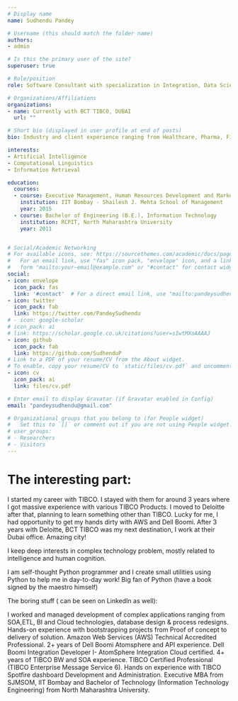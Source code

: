 ```yaml
---
# Display name
name: Sudhendu Pandey

# Username (this should match the folder name)
authors:
- admin

# Is this the primary user of the site?
superuser: true

# Role/position
role: Software Consultant with specialization in Integration, Data Science and Python Programming

# Organizations/Affiliations
organizations:
- name: Currently with BCT TIBCO, DUBAI
  url: ""

# Short bio (displayed in user profile at end of posts)
bio: Industry and client experience ranging from Healthcare, Pharma, Finance, Technology & Manufacturing domain.

interests:
- Artificial Intelligence
- Computational Linguistics
- Information Retrieval

education:
  courses:
  - course: Executive Management, Human Resources Development and Marketing
    institution: IIT Bombay - Shailesh J. Mehta School of Management
    year: 2015
  - course: Bachelor of Engineering (B.E.), Information Technology
    institution: RCPIT, North Maharashtra University
    year: 2011


# Social/Academic Networking
# For available icons, see: https://sourcethemes.com/academic/docs/page-builder/#icons
#   For an email link, use "fas" icon pack, "envelope" icon, and a link in the
#   form "mailto:your-email@example.com" or "#contact" for contact widget.
social:
- icon: envelope
  icon_pack: fas
  link: '#contact'  # For a direct email link, use "mailto:pandeysudhendu@gmail.com".
- icon: twitter
  icon_pack: fab
  link: https://twitter.com/PandeySudhendu
# - icon: google-scholar
# icon_pack: ai
# link: https://scholar.google.co.uk/citations?user=sIwtMXoAAAAJ
- icon: github
  icon_pack: fab
  link: https://github.com/SudhenduP
# Link to a PDF of your resume/CV from the About widget.
# To enable, copy your resume/CV to `static/files/cv.pdf` and uncomment the lines below.
- icon: cv
  icon_pack: ai
  link: files/cv.pdf

# Enter email to display Gravatar (if Gravatar enabled in Config)
email: "pandeysudhendu@gmail.com"

# Organizational groups that you belong to (for People widget)
#   Set this to `[]` or comment out if you are not using People widget.
# user_groups:
# - Researchers
# - Visitors
---
```


# The interesting part:

I started my career with TIBCO. I stayed with them for around 3 years where I got massive experience with various TIBCO Products.
I moved to Deloitte after that, planning to learn something other than TIBCO. Lucky for me, I had opportunity to get my hands dirty with AWS and Dell Boomi.
After 3 years with Deloitte, BCT TIBCO was my next destination, I work at their Dubai office. Amazing city!

I keep deep interests in complex technology problem, mostly related to intelligence and human cognition.

I am self-thought Python programmer and I create small utilities using Python to help me in day-to-day work! 
Big fan of Python (have a book signed by the maestro himself)

The boring stuff ( can be seen on LinkedIn as well):

I worked and managed development of complex applications ranging from SOA,ETL, BI and Cloud technologies, database design & process redesigns.
Hands-on experience with bootstrapping projects from Proof of concept to delivery of solution.
Amazon Web Services (AWS) Technical Accredited Professional.
2+ years of Dell Boomi Atomsphere and API experience. Dell Boomi Integration Developer I- AtomSphere Integration Cloud
certified.
4+ years of TIBCO BW and SOA experience. TIBCO Certified Professional (TIBCO Enterprise Message Service 6).
Hands on experience with TIBCO Spotfire dashboard Development and Administration.
Executive MBA from SJMSOM, IIT Bombay and Bachelor of Technology (Information Technology Engineering) from North Maharashtra University.